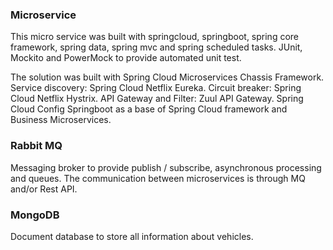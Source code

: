 ### Microservice
This micro service was built with springcloud, springboot, spring core framework, spring data, spring mvc and spring scheduled tasks.
JUnit, Mockito and PowerMock to provide automated unit test.

The solution was built with Spring Cloud Microservices Chassis Framework.
Service discovery: Spring Cloud Netflix Eureka. 
Circuit breaker: Spring Cloud Netflix Hystrix.
API Gateway and Filter: Zuul API Gateway.
Spring Cloud Config
Springboot as a base of Spring Cloud framework and Business Microservices.

### Rabbit MQ
Messaging broker to provide publish / subscribe, asynchronous processing and queues.
The communication between microservices is through MQ and/or Rest API.

### MongoDB
Document database to store all information about vehicles.

